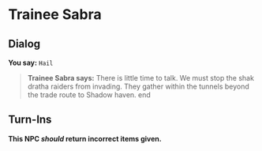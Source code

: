 # Trainee Sabra
## Dialog

**You say:** `Hail`



>**Trainee Sabra says:** There is little time to talk. We must stop the shak dratha raiders from invading. They gather within the tunnels beyond the trade route to Shadow haven.
end

## Turn-Ins



**This NPC *should* return incorrect items given.**





